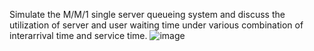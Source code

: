 Simulate the M/M/1 single server queueing system and discuss the utilization of server and user waiting time under various combination of interarrival time and service time.
![image](https://github.com/azonwu590/Simulation_MM1_queueing-theory/assets/150345836/a0d0427f-c0c0-475a-9620-63b9e1b4d2f0)
